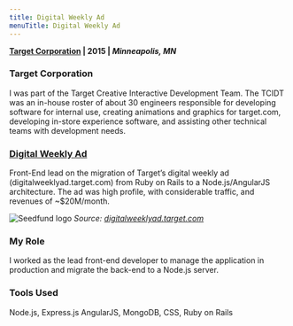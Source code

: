 ```yaml
---
title: Digital Weekly Ad
menuTitle: Digital Weekly Ad
---
```

**[Target Corporation](https://target.com/) | 2015 | _Minneapolis, MN_**

### Target Corporation

I was part of the Target Creative Interactive Development Team. The TCIDT was an in-house roster of about 30 engineers responsible for developing software for internal use, creating animations and graphics for target.com, developing in-store experience software, and assisting other technical teams with development needs.

### [Digital Weekly Ad](https://digitalweeklyad.target.com/)

Front-End lead on the migration of Target’s digital weekly ad (digitalweeklyad.target.com) from Ruby on Rails to a Node.js/AngularJS architecture. The ad was high profile, with considerable traffic, and revenues of ~$20M/month.


![Seedfund logo](./dwa.png)
_Source: [digitalweeklyad.target.com](https://digitalweeklyad.target.com)_


### My Role
I worked as the lead front-end developer to manage the application in production and migrate the back-end to a Node.js server.

### Tools Used
Node.js, Express.js AngularJS, MongoDB, CSS, Ruby on Rails